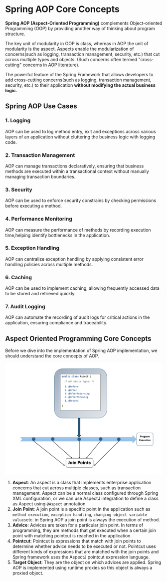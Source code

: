 # Spring AOP Core Concepts
**Spring AOP (Aspect-Oriented Programming)** complements Object-oriented Programming
(OOP) by providing another way of thinking about program structure.

The key unit of modularity in OOP is class, whereas in AOP the unit of modularity
is the aspect. Aspects enable the modularization of concerns(such as logging, transaction
management, security, etc.) that cut across multiple types and objects.
(Such concerns often termed "cross-cutting" concerns in AOP literature).

The powerful feature of the Spring Framework that allows developers to add
cross-cutting concerns(such as logging, transaction management, security, etc.)
to their application **without modifying the actual business logic.**

## Spring AOP Use Cases
### 1. Logging
AOP can be used to log method entry, exit and exceptions across various layers of
an application without cluttering the business logic with logging code.

### 2. Transaction Management
AOP can manage transactions declaratively, ensuring that business methods are
executed within a transactional context without manually managing transaction
boundaries.

### 3. Security
AOP can be used to enforce security constrains by checking permissions before
executing a method.

### 4. Performance Monitoring
AOP can measure the performance of methods by recording execution time,helping
identify bottlenecks in the application.

### 5. Exception Handling
AOP can centralize exception handling by applying consistent error handling
policies across multiple methods.

### 6. Caching
AOP can be used to implement caching, allowing frequently accessed data to be
stored and retrieved quickly.

### 7. Audit Logging
AOP can automate the recording of audit logs for critical actions in the application,
ensuring compliance and traceability.

## Aspect Oriented Programming Core Concepts
Before we dive into the implementation of Spring AOP implementation,
we should understand the core concepts of AOP.

![AOP_diagram.png](AOP_diagram.png)

1. **Aspect**: An aspect is a class that implements enterprise application concerns
that cut across multiple classes, such as transaction management. Aspect can be a
normal class configured through Spring XML configuration, or we can use
AspectJ integration to define a class as Aspect using `@Aspect` annotation.
2. **Join Point**: A join point is a specific point in the application 
such as `method execution`, `exception handling`, `changing object variable values`etc.
in Spring AOP a join point is always the execution of method.
3. **Advice**: Advices are taken for a particular join point. In terms of programming,
they are methods that get executed when a certain join point with matching pointcut is
reached in the application.
4. **Pointcut**: Pointcut is expressions that match with join points to determine whether
advice needs to be executed or not. Pointcut uses different kinds of expressions
that are matched with the join points and Spring framework uses the AspectJ pointcut expression language.
5. **Target Object**: They are the object on which advices are applied.
Spring AOP is implemented using runtime proxies so this object is always a proxied
object.